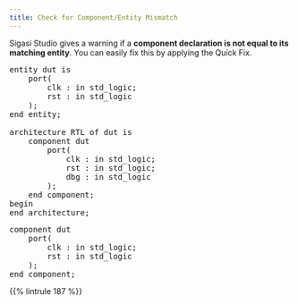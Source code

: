 ```yaml
---
title: Check for Component/Entity Mismatch
---
```



Sigasi Studio gives a warning if a **component declaration is not equal to its matching entity**. You can easily fix this by applying the Quick Fix.

<pre>entity dut is
    port(
        clk : in std_logic;
        rst : in std_logic
    );
end entity;

architecture RTL of dut is
    component <span class="warning">dut</span>
        port(
            clk : in std_logic;
            rst : in std_logic;
            dbg : in std_logic
        );
    end component;
begin
end architecture;</pre>


<pre>component <span class="goodcode">dut</span>
    port(
        clk : in std_logic;
        rst : in std_logic
    );
end component;</pre>

{{% lintrule 187 %}}

